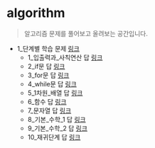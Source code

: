 # algorithm
>알고리즘 문제를 풀어보고 올려보는 공간입니다.

* 1_단계별 학습 문제 [링크](https://www.acmicpc.net/step)
  * 1_입출력과_사칙연산 답 [링크](https://github.com/imgzon3/baekjoon/tree/main/1_단계별학습/1_입출력과_사칙연산)
  * 2_if문 답 [링크](https://github.com/imgzon3/baekjoon/tree/main/1_단계별학습/2_if문)
  * 3_for문 답 [링크](https://github.com/imgzon3/baekjoon/tree/main/1_단계별학습/3_for문)
  * 4_while문 답 [링크](https://github.com/imgzon3/baekjoon/tree/main/1_단계별학습/4_while문)
  * 5_1차원_배열 답 [링크](https://github.com/imgzon3/baekjoon/tree/main/1_단계별학습/5_1차원_배열)
  * 6_함수 답 [링크](https://github.com/imgzon3/baekjoon/tree/main/1_단계별학습/6_함수)
  * 7_문자열 답 [링크](https://github.com/imgzon3/baekjoon/tree/main/1_단계별학습/7_문자열)
  * 8_기본_수학_1 답 [링크](https://github.com/imgzon3/baekjoon/tree/main/1_단계별학습/8_기본_수학_1)
  * 9_기본_수학_2 답 [링크](https://github.com/imgzon3/baekjoon/tree/main/1_단계별학습/09_기본_수학_2)
  * 10_재귀단계 답 [링크](https://github.com/imgzon3/baekjoon/tree/main/1_단계별학습/10_재귀단계)
